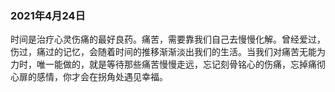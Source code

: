 ### 2021年4月24日
时间是治疗心灵伤痛的最好良药。痛苦，需要靠我们自己去慢慢化解。曾经爱过，伤过，痛过的记忆，会随着时间的推移渐渐淡出我们的生活。当我们对痛苦无能为力时，唯一能做的，就是等待那些痛苦慢慢走远，忘记刻骨铭心的伤痛，忘掉痛彻心扉的感情，你才会在拐角处遇见幸福。